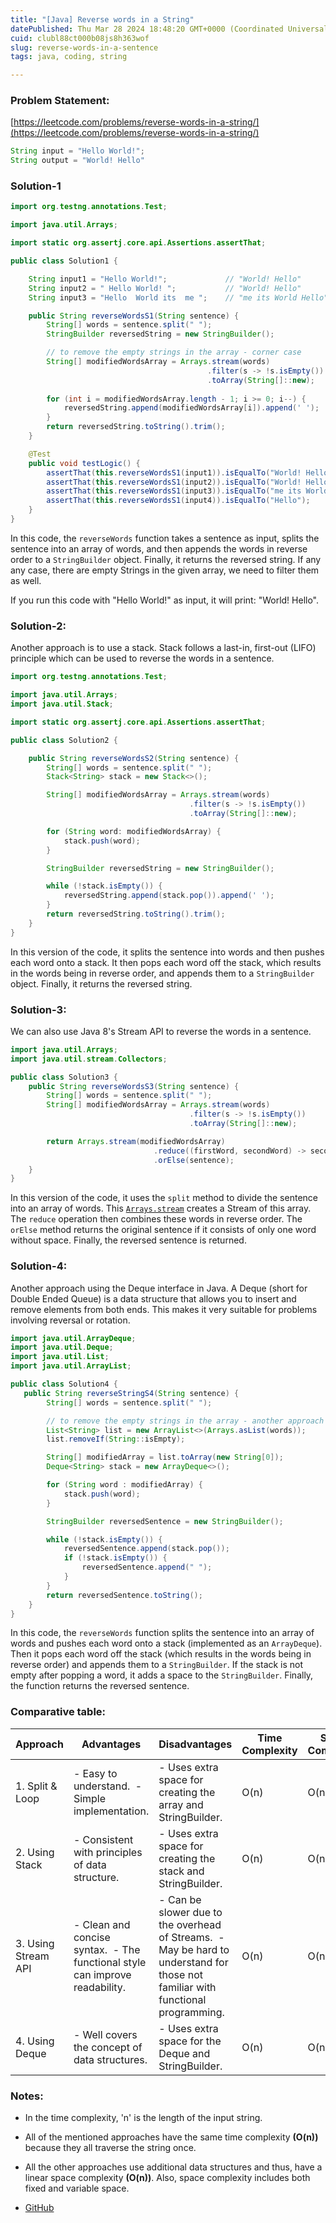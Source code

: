 ```yaml
---
title: "[Java] Reverse words in a String"
datePublished: Thu Mar 28 2024 18:48:20 GMT+0000 (Coordinated Universal Time)
cuid: clubl88ct000b08js8h363wof
slug: reverse-words-in-a-sentence
tags: java, coding, string

---
```


### Problem Statement:

[https://leetcode.com/problems/reverse-words-in-a-string/](https://leetcode.com/problems/reverse-words-in-a-string/)

```java
String input = "Hello World!";
String output = "World! Hello"
```

### Solution-1

```java
import org.testng.annotations.Test;

import java.util.Arrays;

import static org.assertj.core.api.Assertions.assertThat;

public class Solution1 {

    String input1 = "Hello World!";             // "World! Hello"
    String input2 = " Hello World! ";           // "World! Hello"
    String input3 = "Hello  World its  me ";    // "me its World Hello"

    public String reverseWordsS1(String sentence) {
        String[] words = sentence.split(" ");
        StringBuilder reversedString = new StringBuilder();

        // to remove the empty strings in the array - corner case
        String[] modifiedWordsArray = Arrays.stream(words)
                                            .filter(s -> !s.isEmpty())
                                            .toArray(String[]::new);
        
        for (int i = modifiedWordsArray.length - 1; i >= 0; i--) {
            reversedString.append(modifiedWordsArray[i]).append(' ');
        }
        return reversedString.toString().trim();
    }

    @Test
    public void testLogic() {
        assertThat(this.reverseWordsS1(input1)).isEqualTo("World! Hello");
        assertThat(this.reverseWordsS1(input2)).isEqualTo("World! Hello");
        assertThat(this.reverseWordsS1(input3)).isEqualTo("me its World Hello");
        assertThat(this.reverseWordsS1(input4)).isEqualTo("Hello");
    }
}
```

In this code, the `reverseWords` function takes a sentence as input, splits the sentence into an array of words, and then appends the words in reverse order to a `StringBuilder` object. Finally, it returns the reversed string. If any any case, there are empty Strings in the given array, we need to filter them as well.

If you run this code with "Hello World!" as input, it will print: "World! Hello".

### Solution-2:

Another approach is to use a stack. Stack follows a last-in, first-out (LIFO) principle which can be used to reverse the words in a sentence.

```java
import org.testng.annotations.Test;

import java.util.Arrays;
import java.util.Stack;

import static org.assertj.core.api.Assertions.assertThat;

public class Solution2 {

    public String reverseWordsS2(String sentence) {
        String[] words = sentence.split(" ");
        Stack<String> stack = new Stack<>();

        String[] modifiedWordsArray = Arrays.stream(words)
                                        .filter(s -> !s.isEmpty())
                                        .toArray(String[]::new);

        for (String word: modifiedWordsArray) {
            stack.push(word);
        }

        StringBuilder reversedString = new StringBuilder();

        while (!stack.isEmpty()) {
            reversedString.append(stack.pop()).append(' ');
        }
        return reversedString.toString().trim();
    }
}
```

In this version of the code, it splits the sentence into words and then pushes each word onto a stack. It then pops each word off the stack, which results in the words being in reverse order, and appends them to a `StringBuilder` object. Finally, it returns the reversed string.

### Solution-3:

We can also use Java 8's Stream API to reverse the words in a sentence.

```java
import java.util.Arrays;
import java.util.stream.Collectors;

public class Solution3 {
    public String reverseWordsS3(String sentence) {
        String[] words = sentence.split(" ");
        String[] modifiedWordsArray = Arrays.stream(words)
                                        .filter(s -> !s.isEmpty())
                                        .toArray(String[]::new);

        return Arrays.stream(modifiedWordsArray)
                                .reduce((firstWord, secondWord) -> secondWord + " " + firstWord)
                                .orElse(sentence);
    }
}
```

In this version of the code, it uses the `split` method to divide the sentence into an array of words. This [`Arrays.stream`](http://Arrays.stream) creates a Stream of this array. The `reduce` operation then combines these words in reverse order. The `orElse` method returns the original sentence if it consists of only one word without space. Finally, the reversed sentence is returned.

### Solution-4:

Another approach using the Deque interface in Java. A Deque (short for Double Ended Queue) is a data structure that allows you to insert and remove elements from both ends. This makes it very suitable for problems involving reversal or rotation.

```java
import java.util.ArrayDeque;
import java.util.Deque;
import java.util.List;
import java.util.ArrayList;

public class Solution4 {
   public String reverseStringS4(String sentence) {
        String[] words = sentence.split(" ");

        // to remove the empty strings in the array - another approach
        List<String> list = new ArrayList<>(Arrays.asList(words));
        list.removeIf(String::isEmpty);

        String[] modifiedArray = list.toArray(new String[0]);
        Deque<String> stack = new ArrayDeque<>();

        for (String word : modifiedArray) {
            stack.push(word);
        }

        StringBuilder reversedSentence = new StringBuilder();

        while (!stack.isEmpty()) {
            reversedSentence.append(stack.pop());
            if (!stack.isEmpty()) {
                reversedSentence.append(" ");
            }
        }
        return reversedSentence.toString();
    }
}
```

In this code, the `reverseWords` function splits the sentence into an array of words and pushes each word onto a stack (implemented as an `ArrayDeque`). Then it pops each word off the stack (which results in the words being in reverse order) and appends them to a `StringBuilder`. If the stack is not empty after popping a word, it adds a space to the `StringBuilder`. Finally, the function returns the reversed sentence.

### Comparative table:

| Approach | Advantages | Disadvantages | Time Complexity | Space Complexity |
| --- | --- | --- | --- | --- |
| 1\. Split & Loop | \- Easy to understand.  - Simple implementation. | \- Uses extra space for creating the array and StringBuilder. | O(n) | O(n) |
| 2\. Using Stack | \- Consistent with principles of data structure. | \- Uses extra space for creating the stack and StringBuilder. | O(n) | O(n) |
| 3\. Using Stream API | \- Clean and concise syntax.  - The functional style can improve readability. | \- Can be slower due to the overhead of Streams.  - May be hard to understand for those not familiar with functional programming. | O(n) | O(n) |
| 4\. Using Deque | \- Well covers the concept of data structures. | \- Uses extra space for the Deque and StringBuilder. | O(n) | O(n) |

### Notes:

* In the time complexity, 'n' is the length of the input string.
    
* All of the mentioned approaches have the same time complexity **(O(n))** because they all traverse the string once.
    
* All the other approaches use additional data structures and thus, have a linear space complexity **(O(n))**. Also, space complexity includes both fixed and variable space.
    
* [GitHub](https://github.com/rakesh-vardan/daily-practice/blob/master/src/test/java/com/me/coding/problems/leetcode/string/ReverseWordsInString.java)